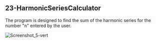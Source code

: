 ## 23-HarmonicSeriesCalculator

The program is designed to find the sum of the harmonic series for the number "n" entered by the user. 

![Screenshot_5-vert](https://user-images.githubusercontent.com/57245919/130108357-43a94399-7a9a-46d8-94ed-5e80e07ea46d.jpg)

